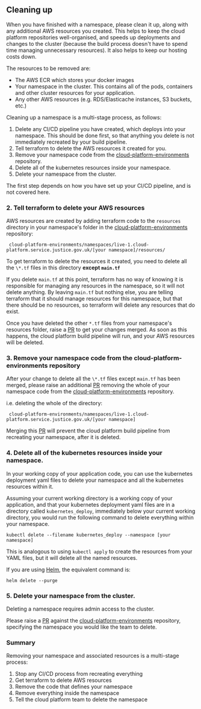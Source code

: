## Cleaning up

When you have finished with a namespace, please clean it up, along with any
additional AWS resources you created. This helps to keep the cloud platform
repositories well-organised, and speeds up deployments and changes to the
cluster (because the build process doesn't have to spend time managing
unnecessary resources). It also helps to keep our hosting costs down.

The resources to be removed are:

* The AWS ECR which stores your docker images
* Your namespace in the cluster. This contains all of the pods, containers and
  other cluster resources for your application.
* Any other AWS resources (e.g. RDS/Elasticache instances, S3 buckets, etc.)

Cleaning up a namespace is a multi-stage process, as follows:

 1. Delete any CI/CD pipeline you have created, which deploys into your
   namespace. This should be done first, so that anything you delete is not
immediately recreated by your build pipeline.
 2. Tell terraform to delete the AWS resources it created for you.
 3. Remove your namespace code from the [cloud-platform-environments][envrepo] repository.
 4. Delete all of the kubernetes resources inside your namespace.
 5. Delete your namespace from the cluster.

The first step depends on how you have set up your CI/CD pipeline, and is not
covered here.

### 2. Tell terraform to delete your AWS resources

AWS resources are created by adding terraform code to the `resources` directory
in your namespace's folder in the [cloud-platform-environments][envrepo] repository:

     cloud-platform-environments/namespaces/live-1.cloud-platform.service.justice.gov.uk/[your namespace]/resources/

To get terraform to delete the resources it created, you need to delete all the
`\*.tf` files in this directory **except `main.tf`**

If you delete `main.tf` at this point, terraform has no way of knowing it is
responsible for managing any resources in the namespace, so it will not delete
anything. By leaving `main.tf` but nothing else, you are telling terraform that
it should manage resources for this namespace, but that there should be no
resources, so terraform will delete any resources that do exist.

Once you have deleted the other `*.tf` files from your namespace's resources
folder, raise a [PR][] to get your changes merged. As soon as this happens, the
cloud platform build pipeline will run, and your AWS resources will be deleted.

### 3. Remove your namespace code from the cloud-platform-environments repository

After your change to delete all the `\*.tf` files except `main.tf` has been
merged, please raise an additional [PR][] removing the whole of your namespace code
from the [cloud-platform-environments][envrepo] repository.

i.e. deleting the whole of the directory:

     cloud-platform-environments/namespaces/live-1.cloud-platform.service.justice.gov.uk/[your namespace]

Merging this [PR][] will prevent the cloud platform build pipeline from recreating
your namespace, after it is deleted.

### 4. Delete all of the kubernetes resources inside your namespace.

In your working copy of your application code, you can use the kubernetes
deployment yaml files to delete your namespace and all the kubernetes resources
within it.

Assuming your current working directory is a working copy of your application,
and that your kubernetes deployment yaml files are in a directory called
`kubernetes_deploy`, immediately below your current working directory, you
would run the following command to delete everything within your namespace.

    kubectl delete --filename kubernetes_deploy --namespace [your namespace]

This is analogous to using `kubectl apply` to create the resources from your
YAML files, but it will delete all the named resources.

If you are using [Helm][], the equivalent command is:

    helm delete --purge

### 5. Delete your namespace from the cluster.

Deleting a namespace requires admin access to the cluster.

Please raise a [PR][] against the [cloud-platform-environments][envrepo] repository,
specifying the namespace you would like the team to delete.

### Summary

Removing your namespace and associated resources is a multi-stage process:

1. Stop any CI/CD process from recreating everything
2. Get terraform to delete AWS resources
3. Remove the code that defines your namespace
4. Remove everything inside the namespace
5. Tell the cloud platform team to delete the namespace

[envrepo]: https://github.com/ministryofjustice/cloud-platform-environments
[PR]: https://help.github.com/en/articles/about-pull-requests
[Helm]: https://helm.sh
